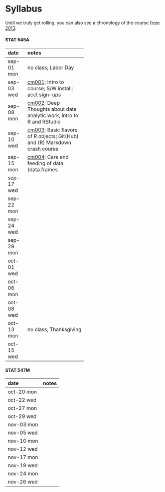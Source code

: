 # Syllabus



Until we truly get rolling, you can also see a chronology of the course [from 2013](http://www.stat.ubc.ca/~jenny/STAT545A/current.html).



<!-- unholy hack to make following two tables less wide and the same wide -->
<style type="text/css">
table {
   max-width: 50%;
}
</style>

#### STAT 545A


|date       |notes                                                                                                                    |
|:----------|:------------------------------------------------------------------------------------------------------------------------|
|sep-01 mon |no class; Labor Day                                                                                                      |
|sep-03 wed |<a href="cm001_course-intro-sw-install-account-signup.html">cm001</a>: Intro to course; S/W install; acct sign-ups       |
|sep-08 mon |<a href="cm002_r-rstudio-intro.html">cm002</a>: Deep Thoughts about data analytic work; intro to R and RStudio           |
|sep-10 wed |<a href="cm003_r-objects-git-toe-dip.html">cm003</a>: Basic flavors of R objects; Git(Hub) and (R) Markdown crash course |
|sep-15 mon |<a href="cm004_care-feeding-data.html">cm004</a>: Care and feeding of data (data.frames                                  |
|sep-17 wed |                                                                                                                         |
|sep-22 mon |                                                                                                                         |
|sep-24 wed |                                                                                                                         |
|sep-29 mon |                                                                                                                         |
|oct-01 wed |                                                                                                                         |
|oct-06 mon |                                                                                                                         |
|oct-08 wed |                                                                                                                         |
|oct-13 mon |no class; Thanksgiving                                                                                                   |
|oct-15 wed |                                                                                                                         |

#### STAT 547M


|date       |notes |
|:----------|:-----|
|oct-20 mon |      |
|oct-22 wed |      |
|oct-27 mon |      |
|oct-29 wed |      |
|nov-03 mon |      |
|nov-05 wed |      |
|nov-10 mon |      |
|nov-12 wed |      |
|nov-17 mon |      |
|nov-19 wed |      |
|nov-24 mon |      |
|nov-26 wed |      |
